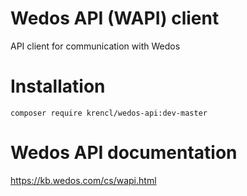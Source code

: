 # Wedos API (WAPI) client

API client for communication with Wedos

# Installation

`composer require krencl/wedos-api:dev-master`

# Wedos API documentation

https://kb.wedos.com/cs/wapi.html